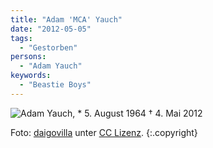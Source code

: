 ```yaml
---
title: "Adam 'MCA' Yauch"
date: "2012-05-05"
tags:
  - "Gestorben"
persons:
  - "Adam Yauch"
keywords:
  - "Beastie Boys"
---
```


![Adam Yauch, \* 5. August 1964 † 4. Mai 2012](/img/codecandies/20120505-090822.jpg)

Foto: [daigovilla](http://www.flickr.com/photos/daigooliva/284134666/) unter [CC Lizenz](http://creativecommons.org/licenses/by-sa/2.0/deed.de). {:.copyright}
